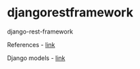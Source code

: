 # djangorestframework
django-rest-framework

References - [link](https://www.django-rest-framework.org/api-guide/generic-views/)

Django models - [link](https://docs.djangoproject.com/en/4.1/topics/db/models/)
